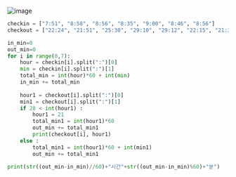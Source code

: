 ![image](https://user-images.githubusercontent.com/30613069/159127640-a8b732e5-b761-4792-8cf3-44199a50f2b8.png)

``` python
checkin = ["7:51", "8:58", "8:56", "8:35", "9:00", "8:46", "8:56"]
checkout = ["22:24", "21:51", "25:30", "29:10", "29:12", "22:15", "21:31"]

in_min=0
out_min=0
for i in range(0,7):
    hour = checkin[i].split(":")[0]
    min = checkin[i].split(":")[1]
    total_min = int(hour)*60 + int(min)
    in_min += total_min
    
    hour1 = checkout[i].split(":")[0]
    min1 = checkout[i].split(":")[1]
    if 28 < int(hour1) : 
        hour1 = 21
        total_min1 = int(hour1)*60
        out_min += total_min1
        print(checkout[i], hour1)
    else : 
        total_min1 = int(hour1)*60 + int(min1)
        out_min += total_min1

print(str((out_min-in_min)//60)+"시간"+str((out_min-in_min)%60)+"분")
```
